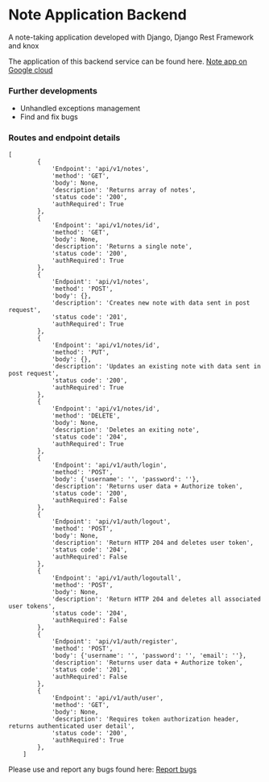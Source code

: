 # Note Application Backend

A note-taking application developed with Django, Django Rest Framework and knox

The application of this backend service can be found here.
[Note app on Google cloud](https://note-app-react-5e74ajfmaa-ew.a.run.app/)

### Further developments
- Unhandled exceptions management
- Find and fix bugs

### Routes and endpoint details
````
[
        {
            'Endpoint': 'api/v1/notes',
            'method': 'GET',
            'body': None,
            'description': 'Returns array of notes',
            'status code': '200',
            'authRequired': True
        },
        {
            'Endpoint': 'api/v1/notes/id',
            'method': 'GET',
            'body': None,
            'description': 'Returns a single note',
            'status code': '200',
            'authRequired': True
        },
        {
            'Endpoint': 'api/v1/notes',
            'method': 'POST',
            'body': {},
            'description': 'Creates new note with data sent in post request',
            'status code': '201',
            'authRequired': True
        },
        {
            'Endpoint': 'api/v1/notes/id',
            'method': 'PUT',
            'body': {},
            'description': 'Updates an existing note with data sent in post request',
            'status code': '200',
            'authRequired': True
        },
        {
            'Endpoint': 'api/v1/notes/id',
            'method': 'DELETE',
            'body': None,
            'description': 'Deletes an exiting note',
            'status code': '204',
            'authRequired': True
        },
        {
            'Endpoint': 'api/v1/auth/login',
            'method': 'POST',
            'body': {'username': '', 'password': ''},
            'description': 'Returns user data + Authorize token',
            'status code': '200',
            'authRequired': False
        },
        {
            'Endpoint': 'api/v1/auth/logout',
            'method': 'POST',
            'body': None,
            'description': 'Return HTTP 204 and deletes user token',
            'status code': '204',
            'authRequired': False
        },
        {
            'Endpoint': 'api/v1/auth/logoutall',
            'method': 'POST',
            'body': None,
            'description': 'Return HTTP 204 and deletes all associated user tokens',
            'status code': '204',
            'authRequired': False
        },
        {
            'Endpoint': 'api/v1/auth/register',
            'method': 'POST',
            'body': {'username': '', 'password': '', 'email': ''},
            'description': 'Returns user data + Authorize token',
            'status code': '201',
            'authRequired': False
        },
        {
            'Endpoint': 'api/v1/auth/user',
            'method': 'GET',
            'body': None,
            'description': 'Requires token authorization header, returns authenticated user detail',
            'status code': '200',
            'authRequired': True
        },
    ]
````

Please use and report any bugs found here: [Report bugs](https://github.com/Olujuwon/note_rest_api/issues)
